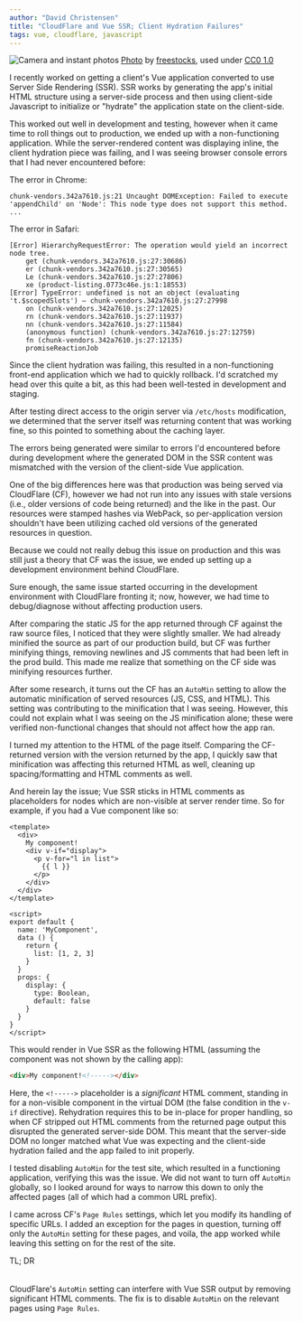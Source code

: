 ```yaml
---
author: "David Christensen"
title: "CloudFlare and Vue SSR; Client Hydration Failures"
tags: vue, cloudflare, javascript
---
```


<img src="/blog/2019/06/11/cloudflare-vue-ssr-significant-comments/banner.jpg" alt="Camera and instant photos" /> [Photo](https://www.flickr.com/photos/freestocks/29163583261) by [freestocks](https://www.flickr.com/photos/freestocks), used under [CC0 1.0](https://creativecommons.org/publicdomain/zero/1.0/)

I recently worked on getting a client's Vue application converted to use Server Side Rendering (SSR).  SSR works by generating the app's initial HTML structure using a server-side process and then using client-side Javascript to initialize or "hydrate" the application state on the client-side.

This worked out well in development and testing, however when it came time to roll things out to production, we ended up with a non-functioning application.  While the server-rendered content was displaying inline, the client hydration piece was failing, and I was seeing browser console errors that I had never encountered before:

The error in Chrome:

```error
chunk-vendors.342a7610.js:21 Uncaught DOMException: Failed to execute 'appendChild' on 'Node': This node type does not support this method.
...
```

The error in Safari:

```error
[Error] HierarchyRequestError: The operation would yield an incorrect node tree.
	get (chunk-vendors.342a7610.js:27:30686)
	er (chunk-vendors.342a7610.js:27:30565)
	Le (chunk-vendors.342a7610.js:27:27806)
	xe (product-listing.0773c46e.js:1:18553)
[Error] TypeError: undefined is not an object (evaluating 't.$scopedSlots') — chunk-vendors.342a7610.js:27:27998
	on (chunk-vendors.342a7610.js:27:12025)
	rn (chunk-vendors.342a7610.js:27:11937)
	nn (chunk-vendors.342a7610.js:27:11584)
	(anonymous function) (chunk-vendors.342a7610.js:27:12759)
	fn (chunk-vendors.342a7610.js:27:12135)
	promiseReactionJob
```

Since the client hydration was failing, this resulted in a non-functioning front-end application which we had to quickly rollback.  I'd scratched my head over this quite a bit, as this had been well-tested in development and staging.

After testing direct access to the origin server via `/etc/hosts` modification, we determined that the server itself was returning content that was working fine, so this pointed to something about the caching layer.

The errors being generated were similar to errors I'd encountered before during development where the generated DOM in the SSR content was mismatched with the version of the client-side Vue application.

One of the big differences here was that production was being served via CloudFlare (CF), however we had not run into any issues with stale versions (i.e., older versions of code being returned) and the like in the past.  Our resources were stamped hashes via WebPack, so per-application version shouldn't have been utilizing cached old versions of the generated resources in question.

Because we could not really debug this issue on production and this was still just a theory that CF was the issue, we ended up setting up a development environment behind CloudFlare.

Sure enough, the same issue started occurring in the development environment with CloudFlare fronting it; now, however, we had time to debug/diagnose without affecting production users.

After comparing the static JS for the app returned through CF against the raw source files, I noticed that they were slightly smaller.  We had already minified the source as part of our production build, but CF was further minifying things, removing newlines and JS comments that had been left in the prod build.  This made me realize that something on the CF side was minifying resources further.

After some research, it turns out the CF has an `AutoMin` setting to allow the automatic minification of served resources (JS, CSS, and HTML).  This setting was contributing to the minification that I was seeing.  However, this could not explain what I was seeing on the JS minification alone; these were verified non-functional changes that should not affect how the app ran.

I turned my attention to the HTML of the page itself.  Comparing the CF-returned version with the version returned by the app, I quickly saw that minification was affecting this returned HTML as well, cleaning up spacing/formatting and HTML comments as well.

And herein lay the issue; Vue SSR sticks in HTML comments as placeholders for nodes which are non-visible at server render time.  So for example, if you had a Vue component like so:

```vue
<template>
  <div>
    My component!
    <div v-if="display">
      <p v-for="l in list">
        {{ l }}
      </p>
    </div>
  </div>
</template>

<script>
export default {
  name: 'MyComponent',
  data () {
    return {
      list: [1, 2, 3]
    }
  }
  props: {
    display: {
      type: Boolean,
      default: false
    }
  }
}
</script>
```

This would render in Vue SSR as the following HTML (assuming the component was not shown by the calling app):

```html
<div>My component!<!-----></div>
```

Here, the `<!----->` placeholder is a *significant* HTML comment, standing in for a non-visible component in the virtual DOM (the false condition in the `v-if` directive).  Rehydration requires this to be in-place for proper handling, so when CF stripped out HTML comments from the returned page output this disrupted the generated server-side DOM.  This meant that the server-side DOM no longer matched what Vue was expecting and the client-side hydration failed and the app failed to init properly.

I tested disabling `AutoMin` for the test site, which resulted in a functioning application, verifying this was the issue.  We did not want to turn off `AutoMin` globally, so I looked around for ways to narrow this down to only the affected pages (all of which had a common URL prefix).

I came across CF's `Page Rules` settings, which let you modify its handling of specific URLs.  I added an exception for the pages in question, turning off only the `AutoMin` setting for these pages, and voila, the app worked while leaving this setting on for the rest of the site.

TL; DR
######

CloudFlare's `AutoMin` setting can interfere with Vue SSR output by removing significant HTML comments.  The fix is to disable `AutoMin` on the relevant pages using `Page Rules`.



<!--  LocalWords:  CloudFlare Vue SSR vue cloudflare javascript DOMException appendChild xe rn nn
 -->
<!--  LocalWords:  HierarchyRequestError TypeError scopedSlots fn promiseReactionJob DOM
 -->
